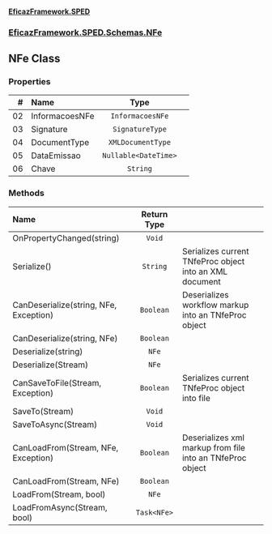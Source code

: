#### [EficazFramework.SPED](EficazFrameworkSPED.md 'EficazFramework SPED')
### [EficazFramework.SPED.Schemas.NFe](EficazFramework.SPED.Schemas.NFe.md 'EficazFramework.SPED.Schemas.NFe')

## NFe Class
### Properties

| # | Name | Type | |
| ---: | :--- | :---: | :--- |
| 02 | InformacoesNFe | `InformacoesNFe` |  |
| 03 | Signature | `SignatureType` |  |
| 04 | DocumentType | `XMLDocumentType` |  |
| 05 | DataEmissao | `Nullable<DateTime>` |  |
| 06 | Chave | `String` |  |
### Methods

| Name | Return Type | |
| :--- | :---: | :--- |
| OnPropertyChanged(string) | `Void` |  |
| Serialize() | `String` | Serializes current TNfeProc object into an XML document |
| CanDeserialize(string, NFe, Exception) | `Boolean` | Deserializes workflow markup into an TNfeProc object |
| CanDeserialize(string, NFe) | `Boolean` |  |
| Deserialize(string) | `NFe` |  |
| Deserialize(Stream) | `NFe` |  |
| CanSaveToFile(Stream, Exception) | `Boolean` | Serializes current TNfeProc object into file |
| SaveTo(Stream) | `Void` |  |
| SaveToAsync(Stream) | `Void` |  |
| CanLoadFrom(Stream, NFe, Exception) | `Boolean` | Deserializes xml markup from file into an TNfeProc object |
| CanLoadFrom(Stream, NFe) | `Boolean` |  |
| LoadFrom(Stream, bool) | `NFe` |  |
| LoadFromAsync(Stream, bool) | `Task<NFe>` |  |
